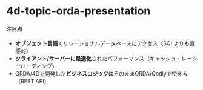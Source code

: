 # 4d-topic-orda-presentation

#### 注目点

* **オブジェクト言語**でリレーショナルデータベースにアクセス（SQLよりも直感的）
* **クライアント/サーバーに最適化**されたパフォーマンス（キャッシュ・レージーローディング）
* ORDA/4Dで開発した**ビジネスロジック**はそのままORDA/Qodlyで使える（REST API）
 
